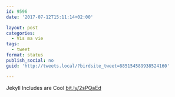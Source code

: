 ```yaml
---
id: 9596
date: '2017-07-12T15:11:14+02:00'

layout: post
categories:
  - Vis ma vie
tags:
  - tweet
format: status
publish_social: no
guid: 'http://tweets.local/?birdsite_tweet=885154589938524160'

---
```


Jekyll Includes are Cool [bit.ly/2sPQaEd](http://bit.ly/2sPQaEd)